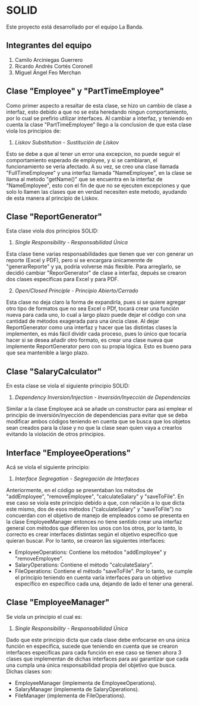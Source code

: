 # SOLID

Este proyecto está desarrollado por el equipo La Banda.

## Integrantes del equipo

1. Camilo Arciniegas Guerrero
2. Ricardo Andrés Cortés Coronell
3. Miguel Ángel Feo Merchan

## Clase "Employee" y "PartTimeEmployee"
Como primer aspecto a resaltar de esta clase, se hizo un cambio de clase a interfaz, esto debido a que no se esta heredando ningun comportamiento, por lo cual se prefirio utilizar interfaces.
Al cambiar a interfaz, y teniendo en cuenta la clase "PartTimeEmployee" llego a la conclusion de que esta clase viola los principios de: 
1. _Liskov Substitution - Sustitución de Liskov_

Esto se debe a que al tener un error una excepcion, no puede seguir el comportamiento esperado de employee, y si se cambiaran, el funcionamiento se veria afectado.
A su vez, se creo una clase llamada "FullTimeEmployee" y una interfaz llamada "NameEmployee", en la clase se llama al metodo "getName()" que se encuentra en la interfaz de "NameEmployee", esto con el fin de que no se ejecuten excepciones y que solo lo llamen las clases que en verdad necesiten este metodo, ayudando de esta manera al principio de Liskov.
   

## Clase "ReportGenerator"
Esta clase viola dos principios SOLID:
1. _Single Responsibility - Responsabilidad Única_

Esta clase tiene varias responsabilidades que tienen que ver con generar un reporte (Excel y PDF), pero si se encargara únicamennte de "generarReporte" y ya, podría volverse más flexible. Para arreglarlo, se decidió cambiar "ReporGenerator" de clase a interfaz, depués se crearon dos clases específicas para Excel y para PDF.

2. _Open/Closed Principle - Principio Abierto/Cerrado_

Esta clase no deja claro la forma de expandirla, pues si se quiere agregar otro tipo de formatos que no sea Excel o PDf, tocará crear una función nueva para cada uno, lo cual a largo plazo puede dejar el código con una cantidad de métodos exagerada para una úncia clase. Al dejar ReportGenerator como una interfaz y hacer que las distintas clases la implementen, es más fácil dividir cada proceso, pues lo único que tocaría hacer si se desea añadir otro formato, es crear una clase nueva que implemente ReportGenerator pero con su propia lógica. Esto es bueno para que sea mantenible a largo plazo.

## Clase "SalaryCalculator"
En esta clase se viola el siguiente principio SOLID:
1. _Dependency Inversion/Injection - Inversión/Inyección de Dependencias_

Similar a la clase Employee acá se añade un constructor para así emplear el principio de inversión/inyección de dependencias para evitar que se deba modificar ambos códigos teniendo en cuenta que se busca que los objetos sean creados para la clase y no que la clase sean quien vaya a crearlos evitando la violación de otros principios.

## Interface "EmployeeOperations"
Acá se viola el siguiente principio:
1. _Interface Segregation - Segregación de Interfaces_

Anteriormente, en el código se presentaban los métodos de "addEmployee", "removeEmployee", "calculateSalary" y "saveToFile". En ese caso se viola este principio debido a que, con relación a lo que dicta este mismo, dos de esos métodos ("calculateSalary" y "saveToFile") no concuerdan con el objetivo de manejo de empleados como se presenta en la clase EmployeeManager entonces no tiene sentido crear una interfaz general con métodos que difieren los unos con los otros, por lo tanto, lo correcto es crear interfaces distintas según el objetivo específico que quieran buscar. Por lo tanto, se crearon las siguientes interfaces: 
- EmployeeOperations: Contiene los métodos "addEmployee" y "removeEmployee".
- SalaryOperations: Contiene el método "calculateSalary".
- FileOperations: Contiene el método "saveToFile".
Por lo tanto, se cumple el principio teniendo en cuenta varía interfaces para un objetivo específico en específico cada una, dejando de lado el tener una general.

## Clase "EmployeeManager"
Se viola un principio el cual es:
1. _Single Responsibility - Responsabilidad Única_

Dado que este principio dicta que cada clase debe enfocarse en una única función en específica, sucede que teniendo en cuenta que se crearon interfaces específicas para cada función en ese caso se tienen ahora 3 clases que implementan de dichas interfaces para así garantizar que cada una cumpla una única responsabilidad propia del objetivo que busca. Dichas clases son:
- EmployeeManager (implementa de EmployeeOperations).
- SalaryManager (implementa de SalaryOperations).
- FileManager (implementa de FileOperations).
